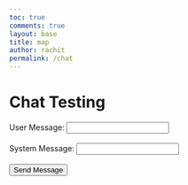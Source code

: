 ```yaml
---
toc: true
comments: true
layout: base
title: map
author: rachit
permalink: /chat
---
```


# Chat Testing


<form id="messageForm">
    <label for="userMessage">User Message:</label>
    <input type="text" id="userMessage" name="userMessage"><br><br>
    <label for="systemMessage">System Message:</label>
    <input type="text" id="systemMessage" name="systemMessage"><br><br>
    <input type="submit" value="Send Message">
</form>
<!-- Place to display the response -->
<div id="apiResponse"></div>
<script>
    // JavaScript to handle form submission
    document.getElementById('messageForm').addEventListener('submit', function(e) {
        e.preventDefault(); // Prevents default form submission behavior
        // Get the input values from the form
        var userMessage = document.getElementById('userMessage').value;
        var systemMessage = document.getElementById('systemMessage').value;
        // Construct the request payload
        var data = {
            "messages": [
                {"role": "user", "content": userMessage},
                {"role": "system", "content": systemMessage}
            ]
        };
        // Send the POST request
        fetch('https://codemaxxers.stu.nighthawkcodingsociety.com/api/chat', {
            method: 'POST',
            headers: {
                'Content-Type': 'application/json',
            },
            body: JSON.stringify(data),
        })
        .then(response => response.json())
        .then(data => {
            console.log('Success:', data);
            // Display the response - example: get content of index 0
            document.getElementById('apiResponse').innerText = data.choices[0].message.content;
        })
        .catch((error) => {
            console.error('Error:', error);
        });
    });
</script>
